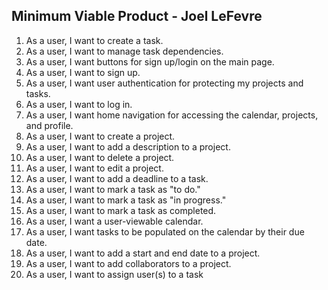 ##  Minimum Viable Product - Joel LeFevre

1. As a user, I want to create a task.
2. As a user, I want to manage task dependencies.
3. As a user, I want buttons for sign up/login on the main page.
4. As a user, I want to sign up.
5. As a user, I want user authentication for protecting my projects and tasks.
6. As a user, I want to log in.
7. As a user, I want home navigation for accessing the calendar, projects, and profile.
8. As a user, I want to create a project.
9. As a user, I want to add a description to a project.
10. As a user, I want to delete a project.
11. As a user, I want to edit a project.
12. As a user, I want to add a deadline to a task.
13. As a user, I want to mark a task as "to do."
14. As a user, I want to mark a task as "in progress."
15. As a user, I want to mark a task as completed.
16. As a user, I want a user-viewable calendar.
17. As a user, I want tasks to be populated on the calendar by their due date.
18. As a user, I want to add a start and end date to a project.
19. As a user, I want to add collaborators to a project.
20. As a user, I want to assign user(s) to a task
